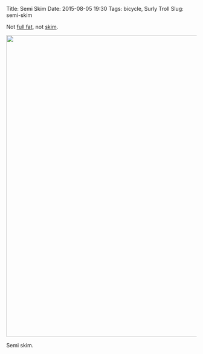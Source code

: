 Title: Semi Skim
Date: 2015-08-05 19:30
Tags: bicycle, Surly Troll
Slug: semi-skim

Not [full fat](https://flic.kr/p/jG8yUH), not [skim](https://flic.kr/p/a9t6ag).

<img src="/images/2015-08-05 semi-skim.jpg" width="800px" class="align-center" />

Semi skim.
